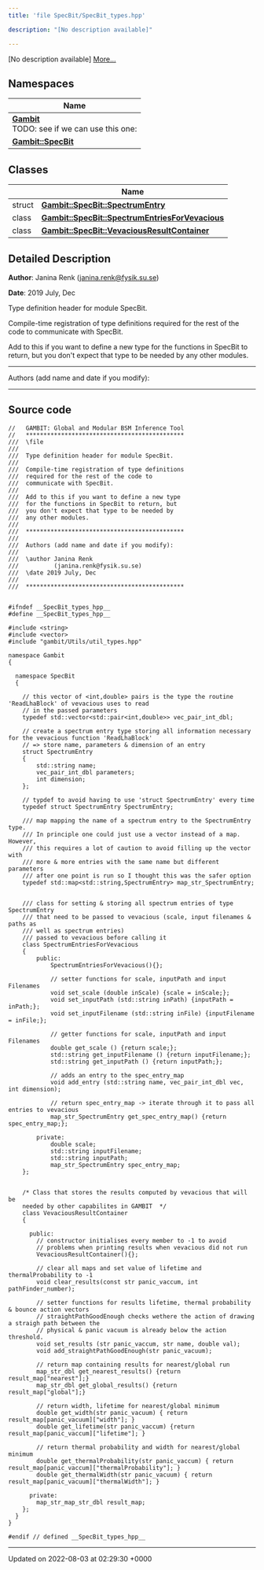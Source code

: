 ```yaml
---
title: 'file SpecBit/SpecBit_types.hpp'

description: "[No description available]"

---
```







[No description available] [More...](#detailed-description)

## Namespaces

| Name           |
| -------------- |
| **[Gambit](/documentation/code/gambit_sphinx/namespaces/namespacegambit/)** <br>TODO: see if we can use this one:  |
| **[Gambit::SpecBit](/documentation/code/gambit_sphinx/namespaces/namespacegambit_1_1specbit/)**  |

## Classes

|                | Name           |
| -------------- | -------------- |
| struct | **[Gambit::SpecBit::SpectrumEntry](/documentation/code/gambit_sphinx/classes/structgambit_1_1specbit_1_1spectrumentry/)**  |
| class | **[Gambit::SpecBit::SpectrumEntriesForVevacious](/documentation/code/gambit_sphinx/classes/classgambit_1_1specbit_1_1spectrumentriesforvevacious/)**  |
| class | **[Gambit::SpecBit::VevaciousResultContainer](/documentation/code/gambit_sphinx/classes/classgambit_1_1specbit_1_1vevaciousresultcontainer/)**  |

## Detailed Description


**Author**: Janina Renk ([janina.renk@fysik.su.se](mailto:janina.renk@fysik.su.se)) 

**Date**: 2019 July, Dec

Type definition header for module SpecBit.

Compile-time registration of type definitions required for the rest of the code to communicate with SpecBit.

Add to this if you want to define a new type for the functions in SpecBit to return, but you don't expect that type to be needed by any other modules.



------------------

Authors (add name and date if you modify):



------------------




## Source code

```
//   GAMBIT: Global and Modular BSM Inference Tool
//   *********************************************
///  \file
///
///  Type definition header for module SpecBit.
///
///  Compile-time registration of type definitions
///  required for the rest of the code to
///  communicate with SpecBit.
///
///  Add to this if you want to define a new type
///  for the functions in SpecBit to return, but
///  you don't expect that type to be needed by
///  any other modules.
///
///  *********************************************
///
///  Authors (add name and date if you modify):
///
///  \author Janina Renk
///          (janina.renk@fysik.su.se)
///  \date 2019 July, Dec
///
///  *********************************************


#ifndef __SpecBit_types_hpp__
#define __SpecBit_types_hpp__

#include <string>
#include <vector>
#include "gambit/Utils/util_types.hpp"

namespace Gambit
{

  namespace SpecBit
  {

    // this vector of <int,double> pairs is the type the routine 'ReadLhaBlock' of vevacious uses to read
    // in the passed parameters
    typedef std::vector<std::pair<int,double>> vec_pair_int_dbl;

    // create a spectrum entry type storing all information necessary for the vevacious function 'ReadLhaBlock'
    // => store name, parameters & dimension of an entry
    struct SpectrumEntry
    {
        std::string name;
        vec_pair_int_dbl parameters;
        int dimension;
    };

    // typdef to avoid having to use 'struct SpectrumEntry' every time
    typedef struct SpectrumEntry SpectrumEntry;

    /// map mapping the name of a spectrum entry to the SpectrumEntry type.
    /// In principle one could just use a vector instead of a map. However,
    /// this requires a lot of caution to avoid filling up the vector with
    /// more & more entries with the same name but different parameters
    /// after one point is run so I thought this was the safer option
    typedef std::map<std::string,SpectrumEntry> map_str_SpectrumEntry;


    /// class for setting & storing all spectrum entries of type SpectrumEntry
    /// that need to be passed to vevacious (scale, input filenames & paths as
    /// well as spectrum entries)
    /// passed to vevacious before calling it
    class SpectrumEntriesForVevacious
    {
        public:
            SpectrumEntriesForVevacious(){};

            // setter functions for scale, inputPath and input Filenames
            void set_scale (double inScale) {scale = inScale;};
            void set_inputPath (std::string inPath) {inputPath = inPath;};
            void set_inputFilename (std::string inFile) {inputFilename = inFile;};

            // getter functions for scale, inputPath and input Filenames
            double get_scale () {return scale;};
            std::string get_inputFilename () {return inputFilename;};
            std::string get_inputPath () {return inputPath;};

            // adds an entry to the spec_entry_map
            void add_entry (std::string name, vec_pair_int_dbl vec, int dimension);

            // return spec_entry_map -> iterate through it to pass all entries to vevacious
            map_str_SpectrumEntry get_spec_entry_map() {return spec_entry_map;};

        private:
            double scale;
            std::string inputFilename;
            std::string inputPath;
            map_str_SpectrumEntry spec_entry_map;
    };


    /* Class that stores the results computed by vevacious that will be
    needed by other capabilites in GAMBIT  */
    class VevaciousResultContainer
    {

      public:
        // constructor initialises every member to -1 to avoid
        // problems when printing results when vevacious did not run
        VevaciousResultContainer(){};

        // clear all maps and set value of lifetime and thermalProbability to -1
        void clear_results(const str panic_vaccum, int pathFinder_number);

        // setter functions for results lifetime, thermal probability & bounce action vectors
        // straightPathGoodEnough checks wethere the action of drawing a straigh path between the
        // physical & panic vacuum is already below the action threshold.
        void set_results (str panic_vaccum, str name, double val);
        void add_straightPathGoodEnough(str panic_vacuum);

        // return map containing results for nearest/global run
        map_str_dbl get_nearest_results() {return result_map["nearest"];}
        map_str_dbl get_global_results() {return result_map["global"];}

        // return width, lifetime for nearest/global minimum
        double get_width(str panic_vacuum) { return result_map[panic_vacuum]["width"]; }
        double get_lifetime(str panic_vaccum) {return result_map[panic_vaccum]["lifetime"]; }

        // return thermal probability and width for nearest/global minimum
        double get_thermalProbability(str panic_vaccum) { return result_map[panic_vaccum]["thermalProbability"]; }
        double get_thermalWidth(str panic_vacuum) { return result_map[panic_vacuum]["thermalWidth"]; }

      private:
        map_str_map_str_dbl result_map;
    };
  }
}

#endif // defined __SpecBit_types_hpp__
```


-------------------------------

Updated on 2022-08-03 at 02:29:30 +0000
